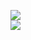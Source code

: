 [![](https://img.shields.io/badge/Made%20With-Github%20Spray-lightgrey.svg?style=for-the-badge&logo=github)](https://github.com/Annihil/github-spray#4310)  
[![](https://i.imgur.com/2DrTn0Z.gif)](https://github.com/Annihil/github-spray)